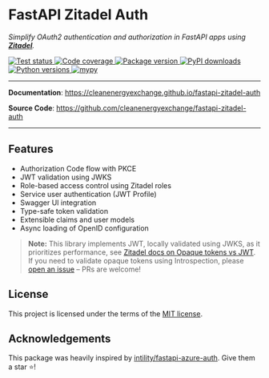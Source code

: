 # FastAPI Zitadel Auth

<p>
    <em>Simplify OAuth2 authentication and authorization in FastAPI apps using <b><a href="https://zitadel.com">Zitadel</a></b>.</em>
</p>

<a href="https://github.com/cleanenergyexchange/fastapi-zitadel-auth/actions/workflows/test.yml" target="_blank">
    <img src="https://github.com/cleanenergyexchange/fastapi-zitadel-auth/actions/workflows/test.yml/badge.svg" alt="Test status">
</a>
<a href="https://codecov.io/gh/cleanenergyexchange/fastapi-zitadel-auth">
    <img src="https://codecov.io/gh/cleanenergyexchange/fastapi-zitadel-auth/graph/badge.svg?token=A3TSXDVLQT" alt="Code coverage"/> 
</a>
<a href="https://pypi.org/pypi/fastapi-zitadel-auth">
    <img src="https://img.shields.io/pypi/v/fastapi-zitadel-auth.svg?logo=pypi&logoColor=white&label=pypi" alt="Package version">
</a>
<a href="https://pepy.tech/projects/fastapi-zitadel-auth">
    <img src="https://static.pepy.tech/badge/fastapi-zitadel-auth/month" alt="PyPI downloads">
</a>
<a href="https://python.org">
    <img src="https://img.shields.io/badge/python-v3.10+-blue.svg?logo=python&logoColor=white&label=python" alt="Python versions">
</a>
<a href="https://mypy-lang.org">
    <img src="https://www.mypy-lang.org/static/mypy_badge.svg" alt="mypy">
</a>

---

**Documentation**: <a href="https://cleanenergyexchange.github.io/fastapi-zitadel-auth" target="_blank">https://cleanenergyexchange.github.io/fastapi-zitadel-auth</a>

**Source Code**: <a href="https://github.com/cleanenergyexchange/fastapi-zitadel-auth" target="_blank">https://github.com/cleanenergyexchange/fastapi-zitadel-auth</a>

---

## Features

* Authorization Code flow with PKCE
* JWT validation using JWKS
* Role-based access control using Zitadel roles
* Service user authentication (JWT Profile)
* Swagger UI integration
* Type-safe token validation
* Extensible claims and user models
* Async loading of OpenID configuration



> **Note:** This library implements JWT, locally validated using JWKS, as it prioritizes performance, 
see [Zitadel docs on Opaque tokens vs JWT](https://zitadel.com/docs/concepts/knowledge/opaque-tokens#use-cases-and-trade-offs). 
If you need to validate opaque tokens using Introspection, 
please [open an issue](https://github.com/cleanenergyexchange/fastapi-zitadel-auth/issues?q=is%3Aissue%20state%3Aopen%20introspection) – PRs are welcome!


## License

This project is licensed under the terms of the [MIT license](https://github.com/cleanenergyexchange/fastapi-zitadel-auth/blob/main/LICENCE).

## Acknowledgements

This package was heavily inspired by [intility/fastapi-azure-auth](https://github.com/intility/fastapi-azure-auth/). 
Give them a star ⭐️!